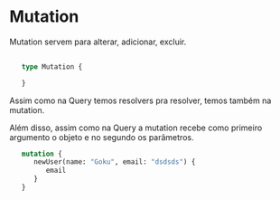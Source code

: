 # Mutation

Mutation servem para alterar, adicionar, excluir.

```graphql
   
   type Mutation {

   }

```

Assim como na Query temos resolvers pra resolver, temos também na mutation. 

Além disso, assim como na Query a mutation recebe como primeiro argumento o objeto e no segundo os parâmetros.

```graphql
   mutation {
      newUser(name: "Goku", email: "dsdsds") {
         email
      }
   }
```